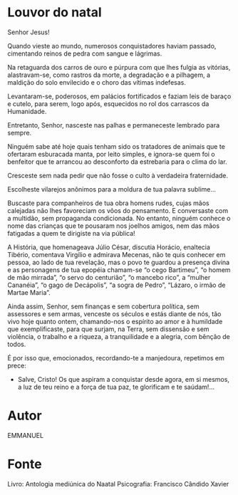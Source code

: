 # Louvor do natal

Senhor Jesus!

Quando vieste ao mundo, numerosos conquistadores haviam passado, cimentando reinos de pedra com sangue e lágrimas.

Na retaguarda dos carros de ouro e púrpura com que lhes fulgia as vitórias, alastravam-se, como rastros da morte, a degradação e a pilhagem, a maldição do solo envilecido e o choro das vítimas indefesas.

Levantaram-se, poderosos, em palácios fortificados e faziam leis de baraço e cutelo, para serem, logo após, esquecidos no rol dos carrascos da Humanidade.

Entretanto, Senhor, nasceste nas palhas e permaneceste lembrado para sempre.

Ninguém sabe até hoje quais tenham sido os tratadores de animais que te ofertaram esburacada manta, por leito simples, e ignora-se quem foi o benfeitor que te arrancou ao desconforto da estrebaria para o clima do lar.

Cresceste sem nada pedir que não fosse o culto à verdadeira fraternidade.

Escolheste vilarejos anônimos para a moldura de tua palavra sublime...

Buscaste para companheiros de tua obra homens rudes, cujas mãos calejadas não lhes favoreciam os vôos do pensamento. E conversaste com a multidão, sem propaganda condicionada. No entanto, ninguém conhece o nome das crianças que te pousaram nos joelhos amigos, nem das mãos fatigadas a quem te dirigiste na via pública!

A História, que homenageava Júlio César, discutia Horácio, enaltecia Tibério, comentava Virgílio e admirava Mecenas, não te quis conhecer em pessoa, ao lado de tua revelação, mas o povo te guardou a presença divina e as personagens de tua epopéia chamam-se “o cego Bartimeu”, “o homem de mão mirrada”, “o servo do centurião”, “o mancebo rico”, a “mulher Cananéia”, “o gago de Decápolis”, “a sogra de Pedro”, “Lázaro, o irmão de Martae Maria”.

Ainda assim, Senhor, sem finanças e sem cobertura política, sem assessores e sem armas, venceste os séculos e estás diante de nós, tão vivo hoje quanto ontem, chamando-nos o espírito ao amor e à humildade que exemplificaste, para que surjam, na Terra, sem dissensão e sem violência, o trabalho e a riqueza, a tranquilidade e a alegria, com bênção de todos.

É por isso que, emocionados,  recordando-te a manjedoura, repetimos em prece:  
- Salve, Cristo! Os que aspiram a conquistar desde agora, em si mesmos, a luz de teu reino e a força de tua paz, te glorificam e te saúdam!...

# Autor
EMMANUEL

# Fonte
Livro: Antologia mediúnica do Naatal
Psicografia: Francisco Cândido Xavier